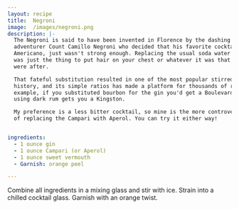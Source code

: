 ```yaml
---
layout: recipe
title:  Negroni
image:  /images/negroni.png
description: |-
  The Negroni is said to have been invented in Florence by the dashing Italian
  adventurer Count Camillo Negroni who decided that his favorite cocktail, the
  Americano, just wasn't strong enough. Replacing the usual soda water with gin
  was just the thing to put hair on your chest or whatever it was that manly men
  were after.

  That fateful substitution resulted in one of the most popular stirred drinks in
  history, and its simple ratios has made a platform for thousands of riffs. For
  example, if you substituted bourbon for the gin you'd get a Boulevardier and
  using dark rum gets you a Kingston.

  My preference is a less bitter cocktail, so mine is the more controversial take
  of replacing the Campari with Aperol. You can try it either way!


ingredients:
  - 1 ounce gin
  - 1 ounce Campari (or Aperol)
  - 1 ounce sweet vermouth
  - Garnish: orange peel

---
```

Combine all ingredients in a mixing glass and stir with ice. Strain into a
chilled cocktail glass. Garnish with an orange twist.
